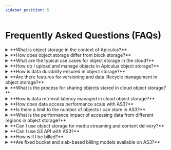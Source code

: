 ```yaml
---
sidebar_position: 5
---
```

# Frequently Asked Questions (FAQs)

<details><summary>**What is object storage in the context of Apiculus?**</summary>object storage is a scalable and durable storage solution for managing unstructured data such as files, images, videos, and backups.</details>

<details><summary>**How does object storage differ from block storage?**</summary>Unlike block storage, object storage stores data as objects with metadata, making it suitable for vast amounts of unstructured data.</details>

<details><summary>**What are the typical use cases for object storage in the cloud?**</summary>Object storage is used for content distribution, backup and archiving, web applications, and more.</details>

<details><summary>**How do I upload and manage objects in Apiculus object storage?**</summary>You can upload, manage, and organize objects using the object storage menu available in your Apiculus account.</details>

<details><summary>**How is data durability ensured in object storage?**</summary>Object storage employs data replication across multiple physical locations to ensure durability and availability.</details>

<details><summary>**Are there features for versioning and data lifecycle management in object storage?**</summary>Yes, object storage provides versioning, data retention, and lifecycle policies for managing object data over time.</details>

<details><summary>**What is the process for sharing objects stored in cloud object storage?**</summary>You can share objects by generating public URLs, setting appropriate permissions, or using signed URLs for temporary access. This can be done via the Cloudian HyperStore admin panel that you'll have access to once you create a bucket.</details>

<details><summary>**How is data retrieval latency managed in cloud object storage?**</summary>Object storage is optimised for high throughput and is well-suited for large-scale data retrieval.</details>

<details><summary>**How does data access performance scale with AS3?**</summary>AS3 is designed for high scalability, making it suitable for applications with varying levels of data access.</details>

<details><summary>**Is there a limit to the number of objects I can store in AS3?**</summary>No, AS3 is designed to handle very large numbers of objects. You will, however, be billed on usage.</details>

<details><summary>**What is the performance impact of accessing data from different regions in object storage?**</summary>Accessing data from geographically distant regions may result in increased latency and data transfer costs.</details>

<details><summary>**Can I use object storage for media streaming and content delivery?**</summary>Object storage is commonly used for media streaming, distribution of content, and delivering static assets to users.</details>

<details><summary>**Can I use S3 API with AS3?**</summary>Yes, AS3 comes with 100% S3 API compatibility.</details>

<details><summary>**How will I be billed?**</summary>AS3 billing is usage-based and takes the following parameters:<br />
-Storage used (/GB-hr) <br />
-Data transfer IN (/GB-hr) <br />
-Data transfer OUT (/GB-hr) <br />
-HTTP Requests GET/HEAD (/request) <br />
-HTTP Requests PUT/POST (/request) <br />
-HTTP Requests DELETE (/request) <br /></details>

<details><summary>**Are fixed bucket and slab-based billing models available on AS3?**</summary>No, at this moment billing is completely usage-based and unitary.</details>